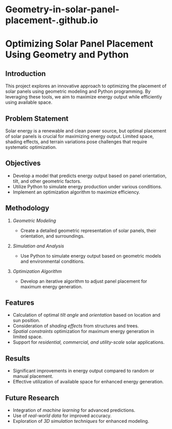 # Geometry-in-solar-panel-placement-.github.io


# Optimizing Solar Panel Placement Using Geometry and Python

## Introduction
This project explores an innovative approach to optimizing the placement of solar panels using geometric modeling and Python programming. By leveraging these tools, we aim to maximize energy output while efficiently using available space.

## Problem Statement
Solar energy is a renewable and clean power source, but optimal placement of solar panels is crucial for maximizing energy output. Limited space, shading effects, and terrain variations pose challenges that require systematic optimization.

## Objectives
- Develop a model that predicts energy output based on panel orientation, tilt, and other geometric factors.
- Utilize Python to simulate energy production under various conditions.
- Implement an optimization algorithm to maximize efficiency.

## Methodology
1. *Geometric Modeling*  
   - Create a detailed geometric representation of solar panels, their orientation, and surroundings.
   
2. *Simulation and Analysis*  
   - Use Python to simulate energy output based on geometric models and environmental conditions.
   
3. *Optimization Algorithm*  
   - Develop an iterative algorithm to adjust panel placement for maximum energy generation.

## Features
- Calculation of optimal *tilt angle* and *orientation* based on location and sun position.
- Consideration of *shading effects* from structures and trees.
- *Spatial constraints* optimization for maximum energy generation in limited space.
- Support for *residential, commercial, and utility-scale* solar applications.

## Results
- Significant improvements in energy output compared to random or manual placement.
- Effective utilization of available space for enhanced energy generation.

## Future Research
- Integration of *machine learning* for advanced predictions.
- Use of *real-world data* for improved accuracy.
- Exploration of *3D simulation techniques* for enhanced modeling.




